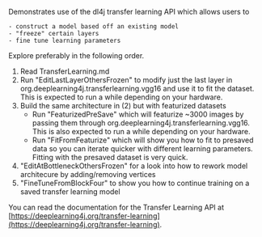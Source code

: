 Demonstrates use of the dl4j transfer learning API which allows users to 

	- construct a model based off an existing model
	- "freeze" certain layers
	- fine tune learning parameters

Explore preferably in the following order.
 1. Read TransferLearning.md
 2. Run "EditLastLayerOthersFrozen" to modify just the last layer in org.deeplearning4j.transferlearning.vgg16 and use it to fit the dataset. This is expected to run a while depending on your hardware.
 3. Build the same architecture in (2) but with featurized datasets
 	* Run "FeaturizedPreSave" which will featurize ~3000 images by passing them through org.deeplearning4j.transferlearning.vgg16. This is also expected to run a while depending on your hardware.
 	* Run "FitFromFeaturize" which will show you how to fit to presaved data so you can iterate quicker with different learning parameters. Fitting with the presaved dataset is very quick.
 4. "EditAtBottleneckOthersFrozen" for a look into how to rework model architecure by adding/removing vertices
 5. "FineTuneFromBlockFour" to show you how to continue training on a saved transfer learning model

You can read the documentation for the Transfer Learning API at [https://deeplearning4j.org/transfer-learning](https://deeplearning4j.org/transfer-learning).
